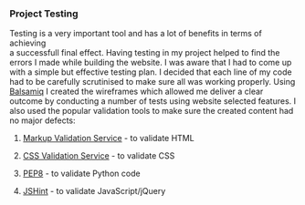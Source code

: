 ### Project Testing

Testing is a very important tool and has a lot of benefits in terms of achieving  
a successfull final effect. Having testing in my project helped to find the 
errors I made while building the website. I was aware that I had to come up with a simple
but effective testing plan. I decided that each line of my code had to be carefully 
scrutinised to make sure all was working properly. Using [Balsamiq](https://balsamiq.com/) 
I created the wireframes which allowed me deliver a clear outcome by conducting a number of 
tests using website selected features. I also used the popular validation tools to make sure 
the created content had no major defects: 

1. [Markup Validation Service](https://validator.w3.org/) - to validate HTML

2. [CSS Validation Service](https://jigsaw.w3.org/css-validator/) - to validate CSS

3. [PEP8](http://pep8online.com/) - to validate Python code

4. [JSHint](https://jshint.com/) - to validate JavaScript/jQuery